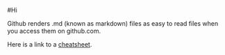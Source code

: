 #Hi

Github renders .md (known as markdown) files as easy to read files when you access them on github.com.

Here is a link to a [cheatsheet](https://github.com/adam-p/markdown-here/wiki/Markdown-Cheatsheet).
